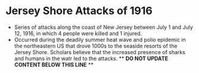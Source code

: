 Jersey Shore Attacks of 1916
============================

* Series of attacks along the coast of New Jersey between July 1 and July 12, 1916, in which 4 people were killed and 1 injured.
* Occurred during the deadily summer heat wave and polio epidemic in the northeastern US that drove 1000s to the seaside resorts of the Jersey Shore. Scholars believe that the increased presence of sharks and humans in the watr led to the attacks.
** **DO NOT UPDATE CONTENT BELOW THIS LINE** **

